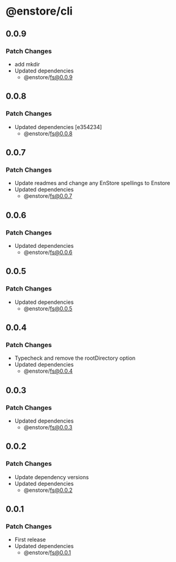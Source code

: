 # @enstore/cli

## 0.0.9

### Patch Changes

- add mkdir
- Updated dependencies
  - @enstore/fs@0.0.9

## 0.0.8

### Patch Changes

- Updated dependencies [e354234]
  - @enstore/fs@0.0.8

## 0.0.7

### Patch Changes

- Update readmes and change any EnStore spellings to Enstore
- Updated dependencies
  - @enstore/fs@0.0.7

## 0.0.6

### Patch Changes

- Updated dependencies
  - @enstore/fs@0.0.6

## 0.0.5

### Patch Changes

- Updated dependencies
  - @enstore/fs@0.0.5

## 0.0.4

### Patch Changes

- Typecheck and remove the rootDirectory option
- Updated dependencies
  - @enstore/fs@0.0.4

## 0.0.3

### Patch Changes

- Updated dependencies
  - @enstore/fs@0.0.3

## 0.0.2

### Patch Changes

- Update dependency versions
- Updated dependencies
  - @enstore/fs@0.0.2

## 0.0.1

### Patch Changes

- First release
- Updated dependencies
  - @enstore/fs@0.0.1
